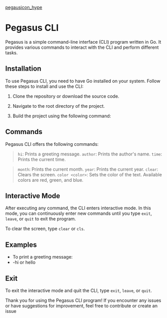 [pegausicon_hype](https://github.com/meta-gravity/Pegasus-cli/assets/108740247/e2f8e6be-f0fe-4a5e-823f-fc61768bdcd0)

# Pegasus CLI

Pegasus is a simple command-line interface (CLI) program written in Go. It provides various commands to interact with the CLI and perform different tasks.

## Installation

To use Pegasus CLI, you need to have Go installed on your system. Follow these steps to install and use the CLI:

1. Clone the repository or download the source code.

2. Navigate to the root directory of the project.

3. Build the project using the following command:


## Commands

Pegasus CLI offers the following commands:

> `hi`: Prints a greeting message.
> `author`: Prints the author's name.
> `time`: Prints the current time.

> `month`: Prints the current month.
> `year`: Prints the current year.
> `clear`: Clears the screen.
> `color <color>`: Sets the color of the text. Available colors are red, green, and blue.

## Interactive Mode

After executing any command, the CLI enters interactive mode. In this mode, you can continuously enter new commands until you type `exit`, `leave`, or `quit` to exit the program.

To clear the screen, type `clear` or `cls`.

## Examples

- To print a greeting message:
- -hi or hello

## Exit

To exit the interactive mode and quit the CLI, type `exit`, `leave`, or `quit`.

Thank you for using the Pegasus CLI program! If you encounter any issues or have suggestions for improvement, feel free to contribute or create an issue
